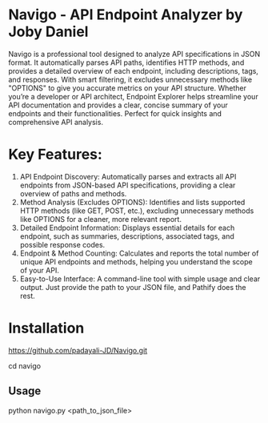 # Navigo - API Endpoint Analyzer by Joby Daniel
Navigo is a professional tool designed to analyze API specifications in JSON format. It automatically parses API paths, identifies HTTP methods, and provides a detailed overview of each endpoint, including descriptions, tags, and responses. With smart filtering, it excludes unnecessary methods like "OPTIONS" to give you accurate metrics on your API structure. Whether you’re a developer or API architect, Endpoint Explorer helps streamline your API documentation and provides a clear, concise summary of your endpoints and their functionalities. Perfect for quick insights and comprehensive API analysis.
# Key Features:
1. API Endpoint Discovery: Automatically parses and extracts all API endpoints from JSON-based API specifications, providing a clear overview of paths and methods.
2. Method Analysis (Excludes OPTIONS): Identifies and lists supported HTTP methods (like GET, POST, etc.), excluding unnecessary methods like OPTIONS for a cleaner, more relevant report.
3. Detailed Endpoint Information: Displays essential details for each endpoint, such as summaries, descriptions, associated tags, and possible response codes.
4. Endpoint & Method Counting: Calculates and reports the total number of unique API endpoints and methods, helping you understand the scope of your API.
5. Easy-to-Use Interface: A command-line tool with simple usage and clear output. Just provide the path to your JSON file, and Pathify does the rest.

# Installation
https://github.com/padayali-JD/Navigo.git

cd navigo
## Usage
python navigo.py <path_to_json_file>
